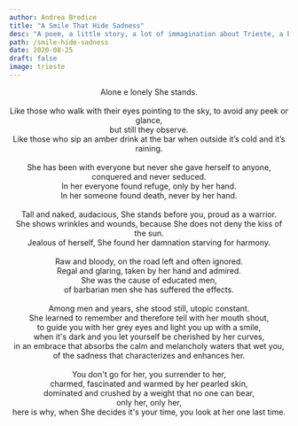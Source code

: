 ```yaml
---
author: Andrea Bredice
title: "A Smile That Hide Sadness"
desc: "A poem, a little story, a lot of immagination about Trieste, a beautiful city in the north of Italy.Svevo, Joyce, Saba wrote whilst they lived there. A lot of roman architecture, and wounds that echoes rude story, because never we have to forget, and She knows."
path: /smile-hide-sadness
date: 2020-08-25
draft: false
image: trieste
---
```


<!-- ![](../../images/trieste.jpeg) -->

<div style="text-align:center">
Alone e lonely She stands.
<br/>
<br/>
Like those who walk with their eyes pointing to the sky, to avoid any peek or glance,
<br/>
but still they observe.
<br/>
Like those who sip an amber drink at the bar when outside it’s cold and it’s raining.
<br/>
<br/>
She has been with everyone but never she gave herself to anyone, conquered and never seduced.
<br/>
In her everyone found refuge, only by her hand.
<br/>
In her someone found death, never by her hand.
<br/>
<br/>
Tall and naked, audacious, She stands before you, proud as a warrior.
<br/>
She shows wrinkles and wounds, because She does not deny the kiss of the sun.
<br/>
Jealous of herself, She found her damnation starving for harmony.
<br/>
<br/>
Raw and bloody, on the road left and often ignored.
<br/>
Regal and glaring, taken by her hand and admired.
<br/>
She was the cause of educated men,
<br/>
of barbarian men she has suffered the effects.
<br/>
<br/>
Among men and years, she stood still, utopic constant.
<br/>
She learned to remember and therefore tell with her mouth shout,
<br/>
to guide you with her grey eyes and light you up with a smile,
<br/>
when it's dark and you let yourself be cherished by her curves,
<br/>
in an embrace that absorbs the calm and melancholy waters that wet you,
<br/>
of the sadness that characterizes and enhances her.
<br/>
<br/>
You don't go for her, you surrender to her,
<br/>
charmed, fascinated and warmed by her pearled skin,
<br/>
dominated and crushed by a weight that no one can bear,
<br/>
only her, only her,
<br/>
here is why, when She decides it's your time, you look at her one last time.
<br/>
<br/>
</div>
